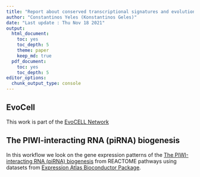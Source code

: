 ```yaml
---
title: "Report about conserved transcriptional signatures and evolutionary relationships of germ/stem cells in the PIWI-piRNA pathway"
author: "Constantinos Yeles (Konstantinos Geles)"
date: "Last update : Thu Nov 18 2021"
output:
  html_document:
    toc: yes
    toc_depth: 5
    theme: paper 
    keep_md: true
  pdf_document:
    toc: yes
    toc_depth: 5
editor_options:
  chunk_output_type: console
---
```




## EvoCell
This work is part of the [EvoCELL Network](https://evocell-itn.eu/)

## The PIWI-interacting RNA (piRNA) biogenesis  

  In this workflow we look on the gene expression patterns of the [The PIWI-interacting RNA (piRNA) biogenesis](https://reactome.org/PathwayBrowser/#/R-HSA-211000&SEL=R-HSA-5601884&PATH=R-HSA-74160&DTAB=MT) from REACTOME pathways using datasets from [Expression Atlas Bioconductor Package](https://www.bioconductor.org/packages/release/bioc/html/ExpressionAtlas.html).



